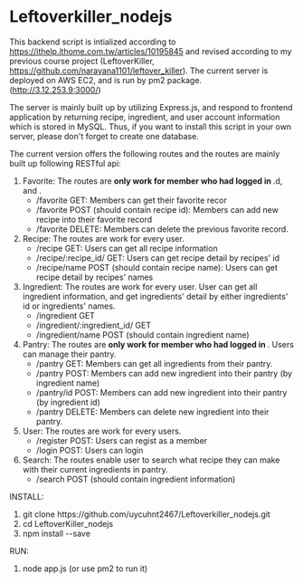 # Leftoverkiller_nodejs

This backend script is intialized according to https://ithelp.ithome.com.tw/articles/10195845 and revised according to my previous course project (LeftoverKiller, https://github.com/narayana1101/leftover_killer).
The current server is deployed on AWS EC2, and is run by pm2 package. (http://3.12.253.9:3000/)

The server is mainly built up by utilizing Express.js, and respond to frontend application by returning recipe, ingredient, and user account information which is stored in MySQL. Thus, if you want to install this script in your own server, please don't forget to create one database.

The current version offers the following routes and the routes are mainly built up following RESTful api:
<ol>
   <li>Favorite: The routes are <b>only work for member who had logged in </b>.d,  and . 
    <ul>
      <li> /favorite GET: Members can get their favorite recor </li>
      <li> /favorite POST (should contain recipe id): Members can add new recipe into their favorite record </li>
      <li> /favorite DELETE: Members can delete the previous favorite record. </li>
    </ul>
  <li>Recipe: The routes are work for every user. 
    <ul>
      <li> /recipe GET: Users can get all recipe information </li>
      <li> /recipe/:recipe_id/ GET: Users can get recipe detail by recipes' id  </li>
      <li> /recipe/name POST (should contain recipe name): Users can get recipe detail by recipes' names </li>
    </ul>
  </li>
  <li>Ingredient: The routes are work for every user. User can get all ingredient information, and get ingredients' detail by either ingredients' id or ingredients' names.
    <ul>
      <li> /ingredient GET </li>
      <li> /ingredient/:ingredient_id/ GET </li>
      <li> /ingredient/name POST (should contain ingredient name) </li>
    </ul>
  <li>Pantry: The routes are <b> only work for member who had logged in </b>. Users can manage their pantry.
    <ul>
      <li> /pantry GET: Members can get all ingredients from their pantry. </li>
      <li> /pantry POST: Members can add new ingredient into their pantry (by ingredient name) </li>
      <li> /pantry/id POST: Members can add new ingredient into their pantry (by ingredient id) </li>
      <li> /pantry DELETE: Members can delete new ingredient into their pantry. </li>
    </ul>
  <li>User: The routes are work for every users.
    <ul>
      <li> /register POST: Users can regist as a member</li>
      <li> /login POST: Users can login</li>
    </ul>
  </li>
  <li>Search: The routes enable user to search what recipe they can make with their current ingredients in pantry.
    <ul>
      <li> /search POST (should contain ingredient information)
    </ul>
</ol>


INSTALL:
<ol>
   <li> git clone https://github.com/uycuhnt2467/Leftoverkiller_nodejs.git
   <li> cd LeftoverKiller_nodejs
   <li> npm install --save
</ol>
RUN:
<ol>
   <li> node app.js (or use pm2 to run it)
</ol>
